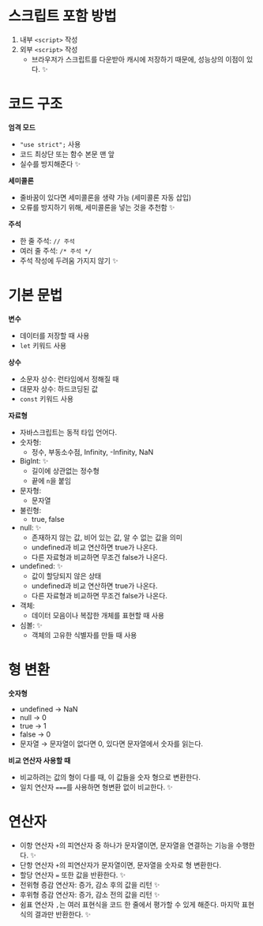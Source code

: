 # 스크립트 포함 방법

1. 내부 `<script>` 작성
2. 외부 `<script>` 작성
   - 브라우저가 스크립트를 다운받아 캐시에 저장하기 때문에, 성능상의 이점이 있다. ✨

# 코드 구조

**엄격 모드**

- `"use strict";` 사용
- 코드 최상단 또는 함수 본문 맨 앞
- 실수를 방지해준다 ✨

**세미콜론**

- 줄바꿈이 있다면 세미콜론을 생략 가능 (세미콜론 자동 삽입)
- 오류를 방지하기 위해, 세미콜론을 넣는 것을 추천함 ✨

**주석**

- 한 줄 주석: `// 주석`
- 여러 줄 주석: `/* 주석 */`
- 주석 작성에 두려움 가지지 않기 ✨

# 기본 문법

**변수**

- 데이터를 저장할 때 사용
- `let` 키워드 사용

**상수**

- 소문자 상수: 런타임에서 정해질 때
- 대문자 상수: 하드코딩된 값
- `const` 키워드 사용

**자료형**

- 자바스크립트는 동적 타입 언어다.
- 숫자형:
  - 정수, 부동소수점, Infinity, -Infinity, NaN
- BigInt: ✨
  - 길이에 상관없는 정수형
  - 끝에 `n`을 붙임
- 문자형:
  - 문자열
- 불린형:
  - true, false
- null: ✨
  - 존재하지 않는 값, 비어 있는 값, 알 수 없는 값을 의미
  - undefined과 비교 연산하면 true가 나온다.
  - 다른 자료형과 비교하면 무조건 false가 나온다.
- undefined: ✨
  - 값이 할당되지 않은 상태
  - undefined과 비교 연산하면 true가 나온다.
  - 다른 자료형과 비교하면 무조건 false가 나온다.
- 객체:
  - 데이터 모음이나 복잡한 개체를 표현할 때 사용
- 심볼: ✨
  - 객체의 고유한 식별자를 만들 때 사용

# 형 변환

**숫자형**

- undefined → NaN
- null → 0
- true → 1
- false → 0
- 문자열 → 문자열이 없다면 0, 있다면 문자열에서 숫자를 읽는다.

**비교 연산자 사용할 때**

- 비교하려는 값의 형이 다를 때, 이 값들을 숫자 형으로 변환한다.
- 일치 연산자 `===`를 사용하면 형변환 없이 비교한다. ✨

# 연산자

- 이항 연산자 `+`의 피연산자 중 하나가 문자열이면, 문자열을 연결하는 기능을 수행한다. ✨
- 단항 연산자 `+`의 피연산자가 문자열이면, 문자열을 숫자로 형 변환한다.
- 할당 연산자 `=` 또한 값을 반환한다. ✨
- 전위형 증감 연산자: 증가, 감소 후의 값을 리턴 ✨
- 후위형 증감 연산자: 증가, 감소 전의 값을 리턴 ✨
- 쉼표 연산자 `,`는 여러 표현식을 코드 한 줄에서 평가할 수 있게 해준다. 마지막 표현식의 결과만 반환한다. ✨
